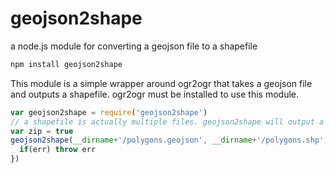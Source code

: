geojson2shape
===========

a node.js module for converting a geojson file to a shapefile

```bash
npm install geojson2shape
```

This module is a simple wrapper around ogr2ogr that takes a geojson file and outputs a shapefile. ogr2ogr must be installed to use this module. 

```javascript
var geojson2shape = require('geojson2shape')
// a shapefile is actually multiple files. geojson2shape will output a zipped version if specified.
var zip = true
geojson2shape(__dirname+'/polygons.geojson', __dirname+'/polygons.shp', function(err){
  if(err) throw err
})
```
